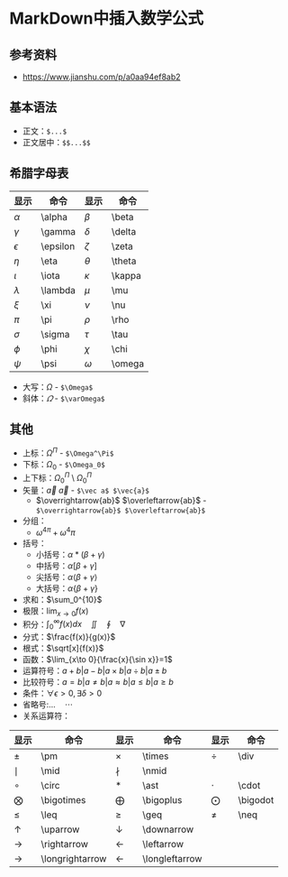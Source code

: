 # MarkDown中插入数学公式

## 参考资料

- https://www.jianshu.com/p/a0aa94ef8ab2

## 基本语法

- 正文：`$...$`
- 正文居中：`$$...$$`

## 希腊字母表

|显示|命令|显示|命令|
|----|----|----|----|
|$\alpha$|\alpha|$\beta$|\beta|
|$\gamma$|\gamma|$\delta$|\delta|
|$\epsilon$|\epsilon|$\zeta$|\zeta|
|$\eta$|\eta|$\theta$|\theta|
|$\iota$|\iota|$\kappa$|\kappa|
|$\lambda$|\lambda|$\mu$|\mu|
|$\xi$|\xi|$\nu$|\nu|
|$\pi$|\pi|$\rho$|\rho|
|$\sigma$|\sigma|$\tau$|\tau|
|$\phi$|\phi|$\chi$|\chi|
|$\psi$|\psi|$\omega$|\omega|

- 大写：$\Omega$ - `$\Omega$`
- 斜体：$\varOmega$ - `$\varOmega$`

## 其他

- 上标：$\Omega^\Pi$ - `$\Omega^\Pi$`
- 下标：$\Omega_0$ - `$\Omega_0$`
- 上下标：$\Omega^\Pi_0$ \ $\Omega_0^\Pi$
- 矢量：$\vec a$ $\vec{a}$ - `$\vec a$ $\vec{a}$`
  - $\overrightarrow{ab}$ $\overleftarrow{ab}$ - `$\overrightarrow{ab}$ $\overleftarrow{ab}$`
- 分组：
  - $\omega^{4\pi} + \omega^4\pi$
- 括号：
  - 小括号：$\alpha*(\beta+\gamma)$
  - 中括号：$\alpha[\beta+\gamma]$
  - 尖括号：$\alpha\langle\beta+\gamma\rangle$
  - 大括号：$\alpha\{\beta+\gamma\}$
- 求和：$\sum_0^{10}$
- 极限：$\lim_{x\to 0}{f(x)}$
- 积分：$\int_0^\infty{f(x)dx} \quad \iint \quad \oint \quad \nabla$
- 分式：$\frac{f(x)}{g(x)}$
- 根式：$\sqrt[x]{f(x)}$
- 函数：$\lim_{x\to 0}{\frac{x}{\sin x}}=1$
- 运算符号：$a+b|a-b|a \times b|a \div b| a\pm b$
- 比较符号：$a=b|a\neq b|a\approx b|a\leq b|a\geq b$
- 条件：$\forall \epsilon >0,\exists \delta >0$
- 省略号:$\dots \quad \cdots$
- 关系运算符：

|显示|命令|显示|命令|显示|命令|
|----|----|----|----|----|----|
|$\pm$|\pm|$\times$|\times|$\div$|\div|
|$\mid$|\mid|$\nmid$|\nmid|
|$\circ$|\circ|$\ast$|\ast|$\cdot$|\cdot|
|$\bigotimes$|\bigotimes|$\bigoplus$|\bigoplus|$\bigodot$|\bigodot|
|$\leq$|\leq|$\geq$|\geq|$\neq$|\neq|
|$\uparrow$|\uparrow|$\downarrow$|\downarrow|
|$\rightarrow$|\rightarrow|$\leftarrow$|\leftarrow|
|$\longrightarrow$|\longrightarrow|$\longleftarrow$|\longleftarrow|